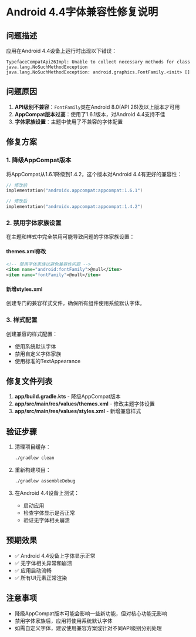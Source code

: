 # Android 4.4字体兼容性修复说明

## 问题描述
应用在Android 4.4设备上运行时出现以下错误：
```
TypefaceCompatApi26Impl: Unable to collect necessary methods for class java.lang.NoSuchMethodException
java.lang.NoSuchMethodException: android.graphics.FontFamily.<init> []
```

## 问题原因
1. **API级别不兼容**：`FontFamily`类在Android 8.0(API 26)及以上版本才可用
2. **AppCompat版本过高**：使用了1.6.1版本，对Android 4.4支持不佳
3. **字体家族设置**：主题中使用了不兼容的字体配置

## 修复方案

### 1. 降级AppCompat版本
将AppCompat从1.6.1降级到1.4.2，这个版本对Android 4.4有更好的兼容性：
```kotlin
// 修改前
implementation("androidx.appcompat:appcompat:1.6.1")

// 修改后  
implementation("androidx.appcompat:appcompat:1.4.2")
```

### 2. 禁用字体家族设置
在主题和样式中完全禁用可能导致问题的字体家族设置：

#### themes.xml修改
```xml
<!-- 禁用字体家族以避免兼容性问题 -->
<item name="android:fontFamily">@null</item>
<item name="fontFamily">@null</item>
```

#### 新增styles.xml
创建专门的兼容样式文件，确保所有组件使用系统默认字体。

### 3. 样式配置
创建兼容的样式配置：
- 使用系统默认字体
- 禁用自定义字体家族
- 使用标准的TextAppearance

## 修复文件列表

1. **app/build.gradle.kts** - 降级AppCompat版本
2. **app/src/main/res/values/themes.xml** - 修改主题字体设置
3. **app/src/main/res/values/styles.xml** - 新增兼容样式

## 验证步骤

1. 清理项目缓存：
   ```bash
   ./gradlew clean
   ```

2. 重新构建项目：
   ```bash
   ./gradlew assembleDebug
   ```

3. 在Android 4.4设备上测试：
   - 启动应用
   - 检查字体显示是否正常
   - 验证无字体相关崩溃

## 预期效果

- ✅ Android 4.4设备上字体显示正常
- ✅ 无字体相关异常和崩溃
- ✅ 应用启动流畅
- ✅ 所有UI元素正常渲染

## 注意事项

- 降级AppCompat版本可能会影响一些新功能，但对核心功能无影响
- 禁用字体家族后，应用将使用系统默认字体
- 如需自定义字体，建议使用兼容方案或针对不同API级别分别处理